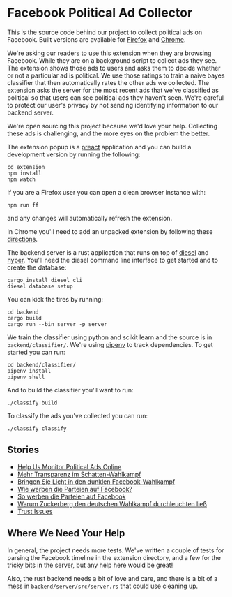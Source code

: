 # Facebook Political Ad Collector

This is the source code behind our project to collect political ads on Facebook. Built versions are available for [Firefox](https://addons.mozilla.org/en-US/firefox/addon/facebook-ad-collector/) and [Chrome](https://chrome.google.com/webstore/detail/facebook-political-ad-col/enliecaalhkhhihcmnbjfmmjkljlcinl).

We're asking our readers to use this extension when they are browsing Facebook. While they are on a background script to collect ads they see. The extension shows those ads to users and asks them to decide whether or not a particular ad is political. We use those ratings to train a naive bayes classifier that then automatically rates the other ads we collected. The extension asks the server for the most recent ads that we've classified as political so that users can see political ads they haven't seen. We're careful to protect our user's privacy by not sending identifying information to our backend server.

We're open sourcing this project because we'd love your help. Collecting these ads is challenging, and the more eyes on the problem the better.

The extension popup is a [preact](https://preactjs.com/) application and you can build a development version by running the following:

    cd extension
    npm install
    npm watch

If you are a Firefox user you can open a clean browser instance with:

    npm run ff

and any changes will automatically refresh the extension.

In Chrome you'll need to add an unpacked extension by following these [directions](https://developer.chrome.com/extensions/getstarted).

The backend server is a rust application that runs on top of [diesel](https://diesel.rs) and [hyper](https://hyper.rs/). You'll need the diesel command line interface to get started and to create the database:

    cargo install diesel_cli
    diesel database setup

You can kick the tires by running:

    cd backend
    cargo build
    cargo run --bin server -p server

We train the classifier using python and scikit learn and the source is in `backend/classifier/`. We're using [pipenv](http://docs.pipenv.org/en/latest/) to track dependencies. To get started you can run:

    cd backend/classifier/
    pipenv install
    pipenv shell

And to build the classifier you'll want to run:

    ./classify build

To classify the ads you've collected you can run:

    ./classify classify

## Stories

* [Help Us Monitor Political Ads Online](https://www.propublica.org/article/help-us-monitor-political-ads-online)
* [Mehr Transparenz im Schatten-Wahlkampf](http://faktenfinder.tagesschau.de/wahlkampf-facebook-dark-ads-101.html)
* [Bringen Sie Licht in den dunklen Facebook-Wahlkampf](http://www.sueddeutsche.de/digital/bundestagswahl-bringen-sie-licht-in-den-dunklen-facebook-wahlkampf-1.3656582)
* [Wie werben die Parteien auf Facebook?](http://www.spiegel.de/netzwelt/games/facebook-political-ad-collector-plugin-sammelt-wahlwerbung-auf-facebook-ein-a-1166566.html)
* [So werben die Parteien auf Facebook](http://www.spiegel.de/netzwelt/web/facebook-political-ad-collector-parteienwerbung-auf-facebook-im-ueberblick-a-1169154.html)
* [Warum Zuckerberg den deutschen Wahlkampf durchleuchten ließ ](http://www.sueddeutsche.de/digital/werbung-auf-facebook-und-google-warum-zuckerberg-den-deutschen-wahlkampf-durchleuchten-liess-1.3679603)
* [Trust Issues](https://www.wnyc.org/story/on-the-media-2017-09-22/)

## Where We Need Your Help

In general, the project needs more tests. We've written a couple of tests for parsing the Facebook timeline in the extension directory, and a few for the tricky bits in the server, but any help here would be great!

Also, the rust backend needs a bit of love and care, and there is a bit of a mess in `backend/server/src/server.rs` that could use cleaning up.
